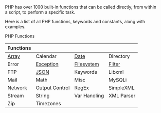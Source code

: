 PHP has over 1000 built-in functions that can be called directly, from within a script, to perform a specific task.

Here is a list of all PHP functions, keywords and constants, along with examples.

PHP Functions

| Functions | |||
| -------- | -------- | -------- | -------- | 
| [Array](../DS/phpArray.md) | Calendar | [Date](../Func/phpDate.md) |Directory| 
|Error |[Exception](../Func/phpExceptions.md) |[Filesystem](../Adv/phpFile.md) | [Filter](../Func/phpFilters.md)| 
|FTP |[JSON](../Func/phpJSON.md) |Keywords| Libxml| 
|Mail |Math |Misc |MySQLi |
|[Network](../Func/phpCookie.md) |Output Control |[RegEx](../Func/phpRegex.md) |SimpleXML| 
|Stream |String| Var Handling|XML Parser| 
|Zip |Timezones|||